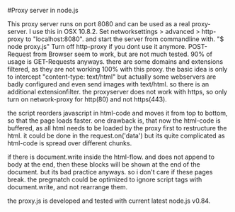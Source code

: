 #Proxy server in node.js

This proxy server runs on port 8080 and can be used as a real proxy-server. I use this in OSX 10.8.2. Set networksettings > advanced > http-proxy to "localhost:8080". and start the server from commandline with. "$ node proxy.js" Turn off http-proxy if you dont use it anymore. POST-Request from Browser seem to work, but are not much tested. 90% of usage is GET-Requests anyways. there are some domains and extensions filtered, as they are not working 100% with this proxy. the basic idea is only to intercept "content-type: text/html" but actually some webservers are badly configured and even send images with text/html. so there is an additional extensionfilter. the proxyserver does not work with https, so only turn on network-proxy for http(80) and not https(443).

the script reorders javascript in html-code and moves it from top to bottom, so that the page loads faster. one drawback is, that now the html-code is buffered, as all html needs to be loaded by the proxy first to restructure the html. it could be done in the request.on('data') but its quite complicated as html-code is spread over different chunks.

if there is document.write inside the html-flow. and does not append to body at the end, then these blocks will be shown at the end of the document. but its bad practice anyways. so i don't care if these pages break. the pregmatch could be optimized to ignore script tags with document.write, and not rearrange them.

the proxy.js is developed and tested with current latest node.js v0.84.
